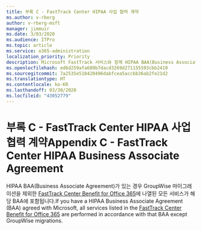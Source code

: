 ```yaml
---
title: 부록 C - FastTrack Center HIPAA 사업 협력 계약
ms.author: v-rberg
author: v-rberg-msft
manager: jimmuir
ms.date: 3/03/2020
ms.audience: ITPro
ms.topic: article
ms.service: o365-administration
localization_priority: Priority
description: Microsoft FastTrack 서비스와 함께 HIPAA BAA(Business Associate Agreement)가 있는 경우 다음을 제외한 FastTrack Center Benefit for Office 365에 나열된 모든 서비스가 해당 BAA에 포함됩니다.
ms.openlocfilehash: ed6d259afa689b7dacd3269d271155593cbb2410
ms.sourcegitcommit: 7a2535e510420496dabfcea5accbb36ab2fe21d2
ms.translationtype: HT
ms.contentlocale: ko-KR
ms.lasthandoff: 03/30/2020
ms.locfileid: "43052779"
---
```

# <a name="appendix-c---fasttrack-center-hipaa-business-associate-agreement"></a><span data-ttu-id="abe9e-103">부록 C - FastTrack Center HIPAA 사업 협력 계약</span><span class="sxs-lookup"><span data-stu-id="abe9e-103">Appendix C - FastTrack Center HIPAA Business Associate Agreement</span></span>

<span data-ttu-id="abe9e-104">HIPAA BAA(Business Associate Agreement)가 있는 경우 GroupWise 마이그레이션을 제외한 [FastTrack Center Benefit for Office 365](O365-fasttrack-benefit-for-office-365.md)에 나열된 모든 서비스가 해당 BAA에 포함됩니다.</span><span class="sxs-lookup"><span data-stu-id="abe9e-104">If you have a HIPAA Business Associate Agreement (BAA) agreed with Microsoft, all services listed in the [FastTrack Center Benefit for Office 365](O365-fasttrack-benefit-for-office-365.md) are performed in accordance with that BAA except GroupWise migrations.</span></span>


